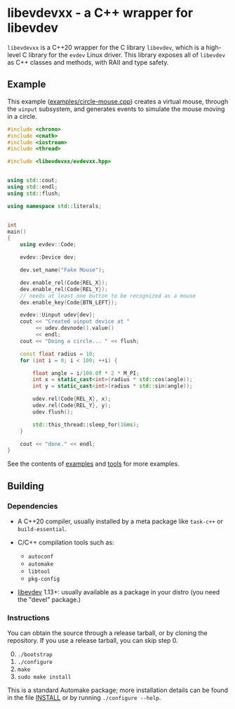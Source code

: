 # libevdevxx - a C++ wrapper for libevdev


`libevdevxx` is a C++20 wrapper for the C library `libevdev`, which is a high-level C
library for the `evdev` Linux driver. This library exposes all of `libevdev` as C++ classes
and methods, with RAII and type safety.


## Example

This example ([examples/circle-mouse.cpp](examples/circle-mouse.cpp)) creates a virtual
mouse, through the `uinput` subsystem, and generates events to simulate the mouse moving
in a circle.

```cpp
#include <chrono>
#include <cmath>
#include <iostream>
#include <thread>

#include <libevdevxx/evdevxx.hpp>


using std::cout;
using std::endl;
using std::flush;

using namespace std::literals;


int
main()
{
    using evdev::Code;

    evdev::Device dev;

    dev.set_name("Fake Mouse");

    dev.enable_rel(Code{REL_X});
    dev.enable_rel(Code{REL_Y});
    // needs at least one button to be recognized as a mouse
    dev.enable_key(Code{BTN_LEFT});

    evdev::Uinput udev{dev};
    cout << "Created uinput device at "
         << udev.devnode().value()
         << endl;
    cout << "Doing a circle... " << flush;

    const float radius = 10;
    for (int i = 0; i < 100; ++i) {

        float angle = i/100.0f * 2 * M_PI;
        int x = static_cast<int>(radius * std::cos(angle));
        int y = static_cast<int>(radius * std::sin(angle));

        udev.rel(Code{REL_X}, x);
        udev.rel(Code{REL_Y}, y);
        udev.flush();

        std::this_thread::sleep_for(16ms);
    }

    cout << "done." << endl;
}
```

See the contents of [examples](examples) and [tools](tools) for more examples.


## Building

### Dependencies

- A C++20 compiler, usually installed by a meta package like `task-c++` or `build-essential`.

- C/C++ compilation tools such as:
  - `autoconf`
  - `automake`
  - `libtool`
  - `pkg-config`

- [libevdev](http://www.freedesktop.org/wiki/Software/libevdev) 1.13+: usually available as a
  package in your distro (you need the "devel" package.)


### Instructions

You can obtain the source through a release tarball, or by cloning the repository. If you
use a release tarball, you can skip step 0.

0. `./bootstrap`
1. `./configure`
2. `make`
3. `sudo make install`

This is a standard Automake package; more installation details can be found in the file
[INSTALL](INSTALL) or by running `./configure --help`.
